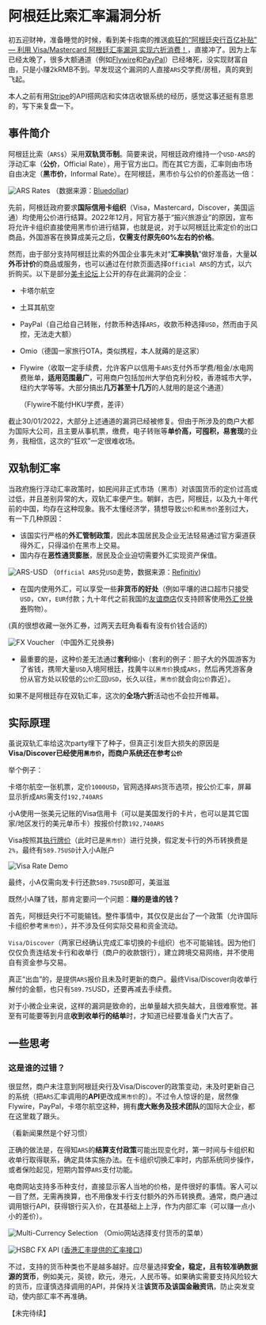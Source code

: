 # 阿根廷比索汇率漏洞分析

初五迎财神，准备睡觉的时候，看到美卡指南的推送[疯狂的“阿根廷央行百亿补贴” — 利用 Visa/Mastercard 阿根廷汇率漏洞 实现六折消费！](https://www.uscreditcardguide.com/fengkuangdeagentingyangxingbaiyibutie-liyong-visa-mastercard-agentinghuishuailoudong-shixianba/)，直接冲了。因为上车已经太晚了，很多大额通道（例如[Flywire](https://www.flywire.com/)和[PayPal](https://paypal.com/)）已经堵死，没实现财富自由，只是小赚2kRMB不到。早发现这个漏洞的人直接`ARS`交学费/房租，真的爽到飞起。

本人之前有用[Stripe](https://stripe.com/en-gb-hk)的API搭网店和实体店收银系统的经历，感觉这事还挺有意思的，写下来复盘一下。

## 事件简介

阿根廷比索（`ARS$`）采用**双轨货币制**。简要来说，阿根廷政府维持一个`USD-ARS`的浮动汇率（**公价**，Official Rate），用于官方出口。而在其它方面，汇率则由市场自由决定（**黑市价**，Informal Rate）。在阿根廷，黑市价与公价的价差高达一倍：

![ARS Rates](./img/rates.png)
（数据来源：[Bluedollar](https://bluedollar.net/))

先前，阿根廷政府要求**国际信用卡组织**（Visa，Mastercard，Discover，美国运通）均使用公价进行结算。2022年12月，阿官方基于“振兴旅游业”的原因，宣布将允许卡组织直接使用黑市价进行结算，也就是说，对于以阿根廷比索定价的出口商品，外国游客在换算成美元之后，**仅需支付原先60%左右的价格**。

然而，由于部分支持阿根廷比索的外国企业事先未对“**汇率换轨**”做好准备，大量**以外币计价**的商品或服务，也可以通过在付款页面选择`Official ARS`的方式，以六折购买。以下是部分[美卡论坛](https://www.uscardforum.com/t/topic/132382)上公开的存在此漏洞的企业：

- 卡塔尔航空
- 土耳其航空
- PayPal（自己给自己转账，付款币种选择`ARS`，收款币种选择`USD`，然而由于风控，无法走大额）
- Omio（德国一家旅行OTA，类似携程，本人就薅的是这家）
- Flywire（收取一定手续费，允许客户以信用卡`ARS`支付外币学费/租金/水电网费账单，**适用范围最广**，可用商户包括加州大学伯克利分校，香港城市大学，纽约大学等等。大部分搞出**几万甚至十几万**的人就用的是这个通道）

  （Flywire不能付HKU学费，差评）

截止30/01/2022，大部分上述通道的漏洞已经被修复。但由于所涉及的商户大都为国际大公司，且主要从事机票，缴费，电子转账等**单价高，可囤积，易套现**的业务，我相信，这次的“狂欢”一定很难收场。

## 双轨制汇率

当政府施行浮动汇率政策时，如民间非正式市场（黑市）对该国货币的定价过高或过低，并且差别异常的大，双轨汇率便产生。朝鲜，古巴，阿根廷，以及九十年代前的中国，均存在这种现象。我不太懂经济学，猜想导致`公价`和`黑市价`差别过大，有一下几种原因：

- 该国实行严格的**外汇管制政策**，因此本国居民及企业无法轻易通过官方渠道获得外汇，只得溢价在黑市上交易。
- 国内存在**恶性通货膨胀**，居民及企业迫切需要外汇实现资产保值。

![ARS-USD](./img/ARS_USD_Official.png)
（`Official ARS`兑`USD`走势，数据来源：[Refinitiv](https://www.refinitiv.com/en))

- 在国内使用外汇，可以享受一些**非货币的好处**（例如平壤的进口超市只接受`USD`，`CNY`，`EUR`付款；九十年代之前我国的[友谊商店](https://baike.baidu.com/item/%E5%8F%8B%E8%B0%8A%E5%95%86%E5%BA%97/5235874)仅支持顾客使用[外汇兑换券](https://baike.baidu.com/item/%E5%A4%96%E6%B1%87%E5%88%B8/639104)购物）。

(真的很想收藏一张外汇券，过两天去旺角看看有没有价钱合适的)

![FX Voucher](./img/fx_voucher.png)
（中国外汇兑换券)

- 最重要的是，这种价差无法通过**套利**缩小（套利的例子：胆子大的外国游客为了省钱，携带大量`USD`入境阿根廷，找黄牛以`黑市价`换成`ARS`，然后再凭游客身份从官方处以较低的`公价`汇回`USD`，长久以往，`黑市价`就会向`公价`靠近）。

如果不是阿根廷存在双轨汇率，这次的**全场六折**活动也不会拉开帷幕。

## 实际原理

虽说双轨汇率给这次party埋下了种子，但真正引发巨大损失的原因是**Visa/Discover已经使用`黑市价`，而商户系统还在参考`公价`**

举个例子：

卡塔尔航空一张机票，定价`1000USD`，官网选择`ARS`货币选项，按公价汇率，屏幕显示折成`ARS`需支付`192,740ARS`

小A使用一张美元记账的Visa信用卡（可以是美国发行的卡片，也可以是其它国家/地区发行的美元单币卡）按报价付款`192,740ARS`

Visa按照其[执行牌价](https://www.visa.co.uk/support/consumer/travel-support/exchange-rate-calculator.html)（此时已是`黑市价`）进行兑换，假定发卡行的外币转换费是`2%`，最终有`589.75USD`计入小A账户

![Visa Rate Demo](./img/visa_rate_demo.png)

最终，小A仅需向发卡行还款`589.75USD`即可，美滋滋

既然小A赚了钱，那肯定要问一个问题：**赚的是谁的钱？**

首先，阿根廷央行不可能输钱。整件事情中，其仅仅是出台了一个政策（允许国际卡组织参考`黑市价`），并不涉及任何实际交易和资金流动。

`Visa/Discover`（两家已经确认完成汇率切换的卡组织）也不可能输钱。因为他们仅仅负责连结发卡行和收单行（商户的收款银行），建立跨境交易网络，并不使用自有资金参与交易。

真正“出血”的，是提供`ARS`报价且未及时更新的商户。最终Visa/Discover向收单行解付的金额，也只有`589.75`USD，还要再减去手续费。

对于小微企业来说，这样的漏洞是致命的，出单量越大损失越大，且很难察觉。甚至有可能要等到月底**收到收单行的结单**时，才知道已经要准备关门大吉了。

## 一些思考

### 这是谁的过错？

很显然，商户未注意到阿根廷央行及Visa/Discover的政策变动，未及时更新自己的系统（把`ARS`汇率调用的**API**更改成`黑市价`的）。不过令人惊讶的是，居然像Flywire，PayPal，卡塔尔航空这种，拥有**庞大账务及技术团队**的国际大企业，都在这里栽了跟头。

（看新闻果然是个好习惯）

正确的做法是，在得知`ARS`的**结算支付政策**可能出现变化时，第一时间与卡组织和收单行取得联系，确定具体实施办法。在卡组织切换汇率时，内部系统同步操作，或者保险起见，短期内暂停`ARS`支付功能。

电商网站支持多币种支付，直接显示客人当地的价格，是件很好的事情。客人可以一目了然，无需再换算，也不用像发卡行支付额外的外币转换费。通常，商户通过调用银行API，获得银行买入价，在其基础上上浮，作为内部汇率（可以赚一点小小的差价）。

![Multi-Currency Selection](./img/currency_sel.png)
（Omio网站选择支付货币的菜单）

![HSBC FX API](./img/hsbc_api.png)
([香港汇丰提供的汇率接口](https://developer.hsbc.com.hk/))

不过，支持的货币种类也不是越多越好。应尽量选择**安全，稳定，且有较准确数据源的货币**，例如美元，英镑，欧元，港元，人民币等。如果确实需要支持风险较大的货币，应谨慎选择调用的API，并保持关注**该货币及该国金融资讯**，防止突发变动，使内部汇率不再准确。

【未完待续】